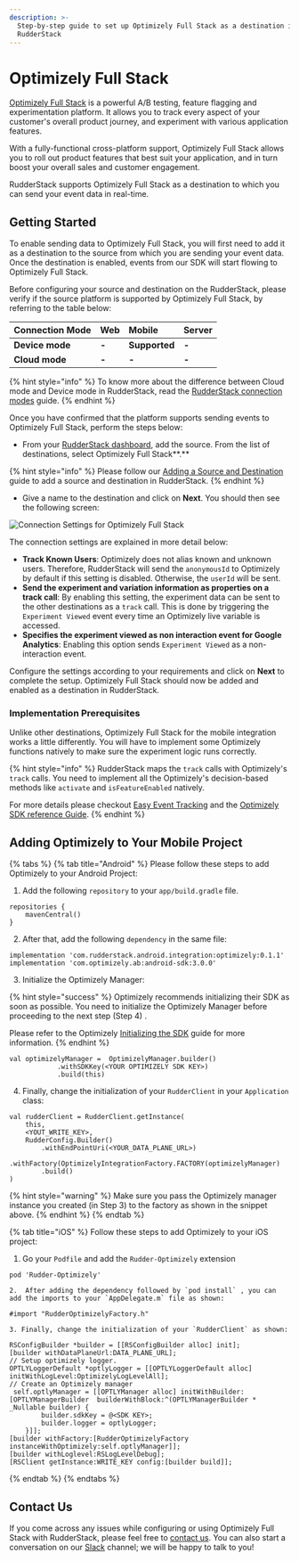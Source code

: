 ```yaml
---
description: >-
  Step-by-step guide to set up Optimizely Full Stack as a destination in
  RudderStack
---
```


# Optimizely Full Stack

[Optimizely Full Stack](https://www.optimizely.com/products/full-stack/) is a powerful A/B testing, feature flagging and experimentation platform. It allows you to track every aspect of your customer's overall product journey, and experiment with various application features. 

With a fully-functional cross-platform support, Optimizely Full Stack allows you to roll out product features that best suit your application, and in turn boost your overall sales and customer engagement.

RudderStack supports Optimizely Full Stack as a destination to which you can send your event data in real-time.

## Getting Started

To enable sending data to Optimizely Full Stack, you will first need to add it as a destination to the source from which you are sending your event data. Once the destination is enabled, events from our SDK will start flowing to Optimizely Full Stack. 

Before configuring your source and destination on the RudderStack, please verify if the source platform is supported by Optimizely Full Stack, by referring to the table below:

| **Connection Mode** | **Web** | **Mobile** | **Server** |
| :--- | :--- | :--- | :--- |
| **Device mode** | **-** | **Supported** | **-** |
| **Cloud mode** | **-** | **-** | **-** |

{% hint style="info" %}
To know more about the difference between Cloud mode and Device mode in RudderStack, read the [RudderStack connection modes](https://docs.rudderstack.com/get-started/rudderstack-connection-modes) guide.
{% endhint %}

Once you have confirmed that the platform supports sending events to Optimizely Full Stack, perform the steps below:

* From your [RudderStack dashboard](https://app.rudderlabs.com/), add the source. From the list of destinations, select Optimizely Full Stack**.**

{% hint style="info" %}
Please follow our [Adding a Source and Destination](https://docs.rudderstack.com/getting-started/adding-source-and-destination-rudderstack) guide to add a source and destination in RudderStack.
{% endhint %}

* Give a name to the destination and click on **Next**. You should then see the following screen:

![Connection Settings for Optimizely Full Stack](../../.gitbook/assets/image.png)

The connection settings are explained in more detail below:

* **Track Known Users**: Optimizely does not alias known and unknown users. Therefore, RudderStack will send the `anonymousId` to Optimizely by default if this setting is disabled. Otherwise, the `userId` will be sent.
* **Send the  experiment and variation information as properties on a track call**: By enabling this setting, the experiment data can be sent to the other destinations as a `track` call. This is done by triggering the `Experiment Viewed` event every time an Optimizely live variable is accessed.
*  **Specifies the experiment viewed as non interaction event for Google Analytics**: Enabling this option sends `Experiment Viewed` as a non-interaction event.

Configure the settings according to your requirements and click on **Next** to complete the setup. Optimizely Full Stack should now be added and enabled as a destination in RudderStack.

### Implementation Prerequisites <a id="implementation-prerequisite"></a>

Unlike other destinations, Optimizely Full Stack for the mobile integration works a little differently. You will have to implement some Optimizely functions natively to make sure the experiment logic runs correctly.

{% hint style="info" %}
RudderStack maps the `track` calls with Optimizely's `track` calls. You need to implement all the Optimizely's decision-based methods like `activate` and `isFeatureEnabled` natively. 

For more details please checkout [Easy Event Tracking](https://blog.optimizely.com/2019/02/26/introducing-easy-event-tracking-the-easier-way-to-understand-and-optimize-the-customer-journey/) and the [Optimizely SDK reference Guide](https://docs.developers.optimizely.com/full-stack/docs/sdk-reference-guides#section-ios-and-tvos). 
{% endhint %}

## Adding Optimizely to Your Mobile Project

{% tabs %}
{% tab title="Android" %}
Please follow these steps to add Optimizely to your Android Project:

1. Add the following `repository` to your `app/build.gradle` file.

```text
repositories {
    mavenCentral()
}
```

   2.   After that, add the following `dependency` in the same file:

```text
implementation 'com.rudderstack.android.integration:optimizely:0.1.1'
implementation 'com.optimizely.ab:android-sdk:3.0.0'
```

  3. Initialize the Optimizely Manager:

{% hint style="success" %}
Optimizely recommends initializing their SDK as soon as possible. You need to initialize the Optimizely Manager before proceeding to the next step \(Step 4\) . 

Please refer to the Optimizely [Initializing the SDK](https://docs.developers.optimizely.com/full-stack/docs/initialize-sdk-android) guide for more information.
{% endhint %}

```text
val optimizelyManager =  OptimizelyManager.builder()
            .withSDKKey(<YOUR OPTIMIZELY SDK KEY>)
            .build(this)
```

  4. Finally, change the initialization of your `RudderClient` in your `Application` class:

```text
val rudderClient = RudderClient.getInstance(
    this,
    <YOUT_WRITE_KEY>,
    RudderConfig.Builder()
        .withEndPointUri(<YOUR_DATA_PLANE_URL>)
        .withFactory(OptimizelyIntegrationFactory.FACTORY(optimizelyManager)
        .build()
)
```

{% hint style="warning" %}
Make sure you pass the Optimizely manager instance you created \(in Step 3\) to the factory as shown in the snippet above.
{% endhint %}
{% endtab %}

{% tab title="iOS" %}
Follow these steps to add Optimizely to your iOS project:

1. Go your `Podfile` and add the `Rudder-Optimizely` extension

```text
pod 'Rudder-Optimizely'
```

    2.  After adding the dependency followed by `pod install` , you can add the imports to your `AppDelegate.m` file as shown:  


```text
#import "RudderOptimizelyFactory.h"
```

    3. Finally, change the initialization of your `RudderClient` as shown:

```text
RSConfigBuilder *builder = [[RSConfigBuilder alloc] init];
[builder withDataPlaneUrl:DATA_PLANE_URL];
// Setup optimizely logger.
OPTLYLoggerDefault *optlyLogger = [[OPTLYLoggerDefault alloc] initWithLogLevel:OptimizelyLogLevelAll];
// Create an Optimizely manager
 self.optlyManager = [[OPTLYManager alloc] initWithBuilder:[OPTLYManagerBuilder  builderWithBlock:^(OPTLYManagerBuilder * _Nullable builder) {
        builder.sdkKey = @<SDK KEY>;
        builder.logger = optlyLogger;
    }]];  
[builder withFactory:[RudderOptimizelyFactory instanceWithOptimizely:self.optlyManager]];
[builder withLoglevel:RSLogLevelDebug];
[RSClient getInstance:WRITE_KEY config:[builder build]];
```
{% endtab %}
{% endtabs %}

## Contact Us

If you come across any issues while configuring or using Optimizely Full Stack with RudderStack, please feel free to [contact us](mailto:%20docs@rudderstack.com). You can also start a conversation on our [Slack](https://resources.rudderstack.com/join-rudderstack-slack) channel; we will be happy to talk to you!

